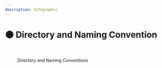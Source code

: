 ```yaml
---
description: Infographic
---
```


# 🟠 Directory and Naming Convention

<div data-full-width="true">

<figure><img src="../../.gitbook/assets/Directory and Naming Structure - 1.jpg" alt=""><figcaption></figcaption></figure>

</div>

<figure><img src="../../.gitbook/assets/Directory and Naming Structure - 2.jpg" alt=""><figcaption><p>Directory and Naming Conventions</p></figcaption></figure>

